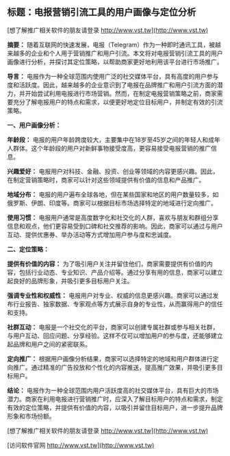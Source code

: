 ## **标题：电报营销引流工具的用户画像与定位分析**

[想了解推广相关软件的朋友请登录 http://www.vst.tw](http://www.vst.tw)

**摘要：**
随着互联网的快速发展，电报（Telegram）作为一种即时通讯工具，被越来越多的企业和个人用于营销推广和用户引流。本文将对电报营销引流工具的用户画像进行分析，并探讨其定位策略，以帮助商家更好地利用该平台进行市场推广。

**导言：**
电报作为一种全球范围内使用广泛的社交媒体平台，具有高度的用户参与度和活跃度。因此，越来越多的企业意识到了电报在品牌推广和用户引流方面的潜力，并开始尝试利用电报进行市场营销。然而，在制定电报营销策略之前，商家需要充分了解电报用户的特点和需求，以便更好地定位目标用户，并制定有效的引流策略。

**一、用户画像分析：**

**年龄段：**
电报的用户年龄跨度较大，主要集中在18岁至45岁之间的年轻人和成年人群体。这个年龄段的用户对新鲜事物接受度高，更容易接受电报营销的推广信息。

**兴趣爱好：**
电报用户对科技、金融、投资、创业等领域的内容更感兴趣。因此，在制定营销策略时，商家可以针对这些领域提供有价值的信息和产品推广。

**地域分布：**
电报的用户遍布全球各地，但在某些国家和地区的用户数量较多，如俄罗斯、伊朗、印度等。商家可以根据目标市场选择特定的地域进行定向推广。

**使用习惯：**
电报用户通常是高度数字化和社交化的人群，喜欢与朋友和群组分享信息和观点，他们更容易受到口碑和社交推荐的影响。因此，商家可以通过与用户互动、提供优惠券、举办活动等方式增加用户参与度和忠诚度。

**二、定位策略：**

**提供有价值的内容：**
为了吸引用户关注并留住他们，商家需要提供有价值的内容，包括行业动态、专业知识、产品介绍等。通过分享有用的信息，商家可以建立起良好的品牌形象，并吸引更多目标用户关注。

**强调专业性和权威性：**
电报用户对专业、权威的信息更感兴趣。商家可以通过发布行业报告、独家数据、专家观点等方式展示自身的专业性，从而赢得用户的信任和支持。

**社群互动：**
电报是一个社交化的平台，商家可以创建专属社群或参与相关社群，与用户互动、回应问题、分享经验。这样不仅可以增加用户的参与度，还能够建立起品牌和用户之间的紧密联系。

**定向推广：**
根据用户画像分析结果，商家可以选择特定的地域和用户群体进行定向推广。通过精准的广告投放和个性化的内容推送，提高推广效果，并吸引更多目标用户。

**结论：**
电报作为一种全球范围内用户活跃度高的社交媒体平台，具有巨大的市场潜力。商家在利用电报进行营销推广时，应深入了解目标用户的特点和需求，制定有效的定位策略，并提供有价值的内容，以吸引并留住目标用户，进一步提升品牌形象和市场份额。

[想了解推广相关软件的朋友请登录 http://www.vst.tw](http://www.vst.tw)


[访问软件官网 http://www.vst.tw](http://www.vst.tw)
